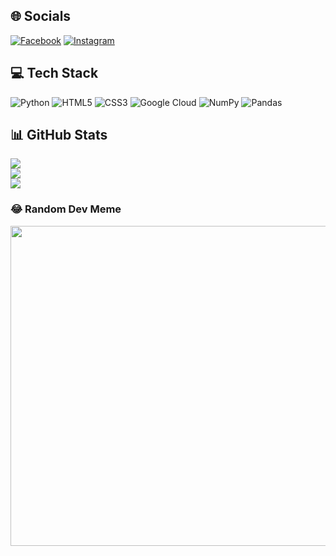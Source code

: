 ## 🌐 Socials
[![Facebook](https://img.shields.io/badge/Facebook-1877F2?logo=Facebook&logoColor=white)](https://facebook.com/NguyễnTrungHiếu) 
[![Instagram](https://img.shields.io/badge/Instagram-E4405F?logo=Instagram&logoColor=white)](https://instagram.com/hueyanthonydisward) 

## 💻 Tech Stack
![Python](https://img.shields.io/badge/python-306998?style=for-the-badge&logo=python&logoColor=FFD43B) 
![HTML5](https://img.shields.io/badge/html5-E34F26?style=for-the-badge&logo=html5&logoColor=white) 
![CSS3](https://img.shields.io/badge/css3-1572B6?style=for-the-badge&logo=css3&logoColor=white) 
![Google Cloud](https://img.shields.io/badge/Google%20Cloud-4285F4?style=for-the-badge&logo=google-cloud&logoColor=white) 
![NumPy](https://img.shields.io/badge/numpy-013243?style=for-the-badge&logo=numpy&logoColor=white) 
![Pandas](https://img.shields.io/badge/pandas-150458?style=for-the-badge&logo=pandas&logoColor=white)

## 📊 GitHub Stats
![](https://github-readme-stats.vercel.app/api?username=HueyAnthonyDisward&theme=light&hide_border=false&include_all_commits=false&count_private=true)  
![](https://github-readme-streak-stats.herokuapp.com/?user=HueyAnthonyDisward&theme=light&hide_border=false)  
![](https://github-readme-stats.vercel.app/api/top-langs/?username=HueyAnthonyDisward&theme=light&hide_border=false&include_all_commits=false&count_private=true&layout=compact)

### 😂 Random Dev Meme
<img src="https://api.memegen.link/images/programmer.png" width="512px"/>
